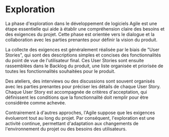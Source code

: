 # Exploration

La phase d'exploration dans le développement de logiciels Agile est une étape essentielle qui aide à établir une
compréhension claire des besoins et des exigences du projet. Cette phase est orientée vers le dialogue et la
collaboration avec les parties prenantes pour définir la vision du produit.

La collecte des exigences est généralement réalisée par le biais de "User Stories", qui sont des descriptions simples et
concises des fonctionnalités du point de vue de l'utilisateur final. Ces User Stories sont ensuite rassemblées dans le
Backlog du produit, une liste organisée et priorisée de toutes les fonctionnalités souhaitées pour le produit.

Des ateliers, des interviews ou des discussions sont souvent organisés avec les parties prenantes pour préciser les
détails de chaque User Story. Chaque User Story est accompagnée de critères d'acceptation, qui définissent les
conditions que la fonctionnalité doit remplir pour être considérée comme achevée.

Contrairement à d'autres approches, l'Agile suppose que les exigences évolueront tout au long du projet. Par conséquent,
l'exploration est une activité continue, permettant d'adaptation aux changements de l'environnement du projet ou des
besoins des utilisateurs.